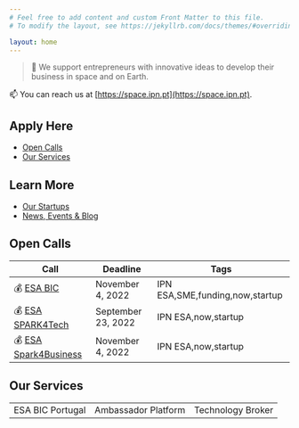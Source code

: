 ```yaml
---
# Feel free to add content and custom Front Matter to this file.
# To modify the layout, see https://jekyllrb.com/docs/themes/#overriding-theme-defaults

layout: home
---
```


> 🚀 We support entrepreneurs with innovative ideas to develop their business in space and on Earth.

📫 You can reach us at [https://space.ipn.pt](https://space.ipn.pt).


Apply Here
----------

- [Open Calls](#open-calls) 
- [Our Services](#our-services)

Learn More
----------

- [Our Startups](#our-startups) 
- [News, Events & Blog](#news-events-blog)

Open Calls
----------

| Call | Deadline | Tags | 
| --- | --- | --- |
| 💰 [ESA BIC]() | November 4, 2022 | IPN ESA,SME,funding,now,startup |
| 💰 [ESA SPARK4Tech]() | September 23, 2022 | IPN ESA,now,startup |
| 💰 [ESA Spark4Business]() | November 4, 2022 | IPN ESA,now,startup |

Our Services
------------

| | | |
| --- | --- | --- |
| ESA BIC Portugal | Ambassador Platform | Technology Broker |

